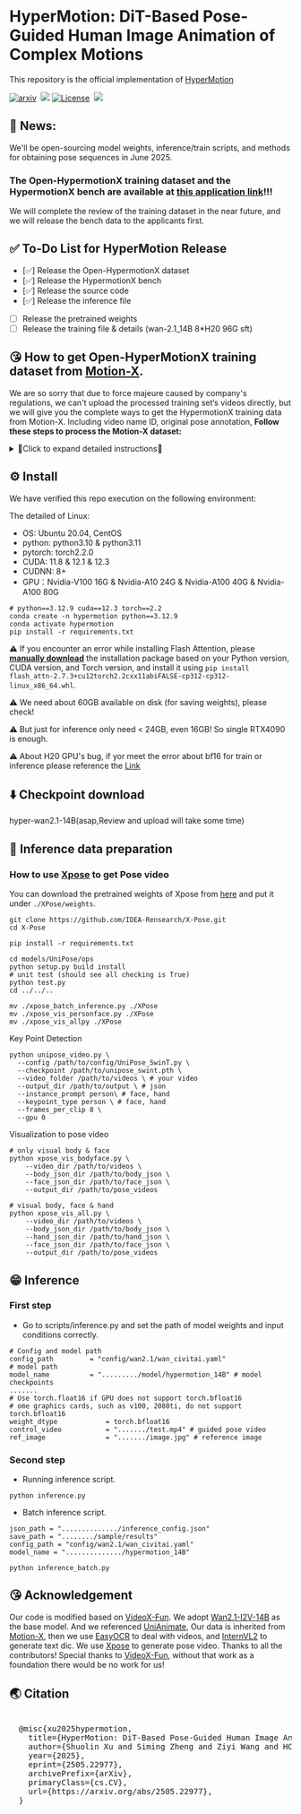 # HyperMotion: DiT-Based Pose-Guided Human Image Animation of Complex Motions
This repository is the official implementation of [HyperMotion](https://vivocameraresearch.github.io/hypermotion/)

<a href="https://arxiv.org/abs/2505.22977"><img src='https://img.shields.io/badge/arXiv-2505.22977-red?style=flat&logo=arXiv&logoColor=red' alt='arxiv'></a>&nbsp;
<a href='https://vivocameraresearch.github.io/hypermotion/'>
  <img src='https://img.shields.io/badge/Project-Page-pink?style=flat&logo=Google%20chrome&logoColor=pink'></a>
<a href="http://www.apache.org/licenses/LICENSE-2.0"><img src='https://img.shields.io/badge/License-CC BY--NC--SA--4.0-lightgreen?style=flat&logo=Lisence' alt='License'></a>&nbsp;
<a href="https://docs.google.com/forms/d/e/1FAIpQLSfWK4a7GqI-Yc8GIWcYmUcmZgdnI-vIYQZ1wrXJNQCrDtABQA/viewform?usp=header"><img src="https://img.shields.io/static/v1?label=HypermotionX&message=Dataset&color=green"></a> &ensp;

## 📣 News:
We'll be open-sourcing model weights, inference/train scripts, and methods for obtaining pose sequences in June 2025.
### The Open-HypermotionX training dataset and the HypermotionX bench are available at [this application link](https://docs.google.com/forms/d/e/1FAIpQLSfWK4a7GqI-Yc8GIWcYmUcmZgdnI-vIYQZ1wrXJNQCrDtABQA/viewform?usp=header)!!!
We will complete the review of the training dataset in the near future, and we will release the bench data to the applicants first.
## ✅ To-Do List for HyperMotion Release

- [✅] Release the Open-HypermotionX dataset
- [✅] Release the HypermotionX bench
- [✅] Release the source code
- [✅] Release the inference file
- [ ] Release the pretrained weights
- [ ] Release the training file & details (wan-2.1_14B 8*H20 96G sft)

## 😘 How to get Open-HyperMotionX training dataset from [Motion-X](https://github.com/IDEA-Research/Motion-X).
We are so sorry that due to force majeure caused by company's regulations, we can't upload the processed training set‘s videos directly, but we will give you the complete ways to get the HypermotionX training data from Motion-X.  Including video name ID, original pose annotation, **Follow these steps to process the Motion-X dataset:**

<details>
<summary>📍Click to expand detailed instructions📍</summary>
  
### 1. Download Motion-X Dataset (The completed form will be sent immediately)
Please fill out [this form](https://docs.google.com/forms/d/e/1FAIpQLSeb1DwnzGPxXWWjXr8cLFPAYd3ZHlWUtRDAzYoGvAKmS4uBlA/viewform) to request authorization to use Motion-X for non-commercial purposes. Then you will receive an email and please download the motion and text labels from the provided downloading links. The pose texts can be downloaded from [here](https://drive.google.com/file/d/168ja-oBTHM0QDKFIcRriQFPew5gUlZkQ/view?usp=sharing).

- Please collect them as the following directory structure, We only use the following parts of the data:
```
../Motion-X++ 

├──  video
  ├── perform.zip
  ├── music.zip
  ├── Kungfu.zip
  ├── idea400.zip
  ├── humman.zip
  ├── haa500.zip
  ├── animation.zip
  ├── fitness.zip(no need)
├──  text
  ├── wholebody_pose_description(no need)
  ├── semantic_label
    ├── perform.zip
    ├── music.zip
    ├── Kungfu.zip
    ├── idea400.zip
    ├── humman.zip
    ├── haa500.zip
    ├── animation.zip
├── motion
  ├──  motiion_generation(no need)
  ├──  mesh_recovery(no_need)
  ├──  keypoints
    ├── perform.zip
    ├── music.zip
    ├── Kungfu.zip
    ├── idea400.zip
    ├── humman.zip
    ├── haa500.zip
    ├── animation.zip
```
Unzip all files.
### 2. Filter the required source video based on the video ID list provided
```
cd train_data_processing
python fetch_videos_by_id.py \
  --json ./video_metadata.json \
  --source /data/motionX/video/ \
  --target /data/datasets/filtered_videos/ \
  --video_ext .mp4
```
### 3. Filter the required source kepoints files based on the json ID list provided
```
python fetch_videos_by_id.py \
  --json ./video_metadata.json \
  --source /data/motionX/motion/keypoints/ \
  --target /data/datasets/filtered_kpts/ \
  --extra_exts .json
```
Data structure:
```
/data/filtered_videos/
  ├── backflip_8_clip1.mp4
  ├── ...

/data/filtered_keypoints/
  ├── backflip_8_clip1.json
  ├── ...
```
At this moment we have all the source data for the hyprtmotionX dataset.

### 4. Initial visualisation as pose videos
```
cd train_data_processing

python vis_kpt.py \
    --video_dir ./data/datasets/filtered_videos \
    --json_dir ./data/datasets/filered_kpts \
    --output_dir ./data/datasets/video_pose

python batch_convert_to_h264.py
    --input_dir ./data/datasets/video_pose \
    --output_dir ./data/datasets/pose_video \

rm -r ./data/datasets/video_pose
```
### 5. Filtering high-frequency motion clips
Deal with pose_video:
```
python cwt_framebased_batch_startend_reencode.py \
    --video_dir ./data/datasets/pose_video \
    --json_dir ./data/datasets/filered_kpts \
    --output_dir ./data/datasets/control_videos \
    --clip_seconds 6.0 \
    --keypoint_type body \
    --max_points 17 \
    --joint_index 0 \
    --wavelet morl \
    --max_scale 128 \
    --min_spike_width 3 \
    --shift_margin 10
```
Deal with videos:
```
python cwt_framebased_batch_startend_reencode.py \
    --video_dir ./data/datasets/filtered_videos \
    --json_dir  ./data/datasets/filered_kpts \
    --output_dir ./data/datasets/videos \
    --clip_seconds 6.0 \
    --keypoint_type body \
    --max_points 17 \
    --joint_index 0 \
    --wavelet morl \
    --max_scale 128 \
    --min_spike_width 3 \
    --shift_margin 10
```
### 6. Add OCR Gaussian Blur Mask (optional)
```
python ocr_mask.py
    --input_dir ./data/datasets/videos \
    --output_dir ./data/datasets/gt_videos \
    --device gpu --blur_strength 51

rm -r ./data/datasets/videos
```
# If vscode dosen't show videos, please run the scripts
```
python batch_convert_to_h264.py
    --input_dir ./data/datasets/gt_videos \
    --output_dir ./data/datasets/videos_gt \
```
At this point we have control_videos and videos_gt two folders.

### 7. Text annotation (optional)
1. Reference fetch_videos_by_id.py collect all text labels from the semantic_label folder.
2. Since the original text is rather simple and lacks a description of the character's appearance, you can download [InternVL3.0](https://internvl.readthedocs.io/en/latest/internvl3.0/introduction.html) and mark it up yourself.
```
# Add HF_ENDPOINT=https://hf-mirror.com before the command if you cannot access to huggingface.com
huggingface-cli download OpenGVLab/InternVL3-14B --local-dir-use-symlinks False --local-dir /PATH/TO/INTERNVL3_MODEL

python video_description.py
    --video_folder ./data/datasets/videos_gt  \
    --output_folder   ./data/datasets/og_text  \
    --model_path /PATH/TO/INTERNVL3_MODEL \
    --num_workers 1 \
    --batch_size 64
```
3. Prompt words beautification
# Download it from https://huggingface.co/NousResearch/Meta-Llama-3-8B-Instruct or https://www.modelscope.cn/models/LLM-Research/Meta-Llama-3-8B-Instruct to /path/to/your_llm
```
python process_llama.py
    --model_path /path/to/your_llm \
    --input_folder ./data/datasets/og_text \
    --output_folder ./data/datasets/text --gpu 0
```
### 🎊 Successfully accomplished 🎉🎉🎉
```
/data/datasets/
  ├── videos_gt
  ├── control_videos
  ├── videos_gt
```
At this point we have successfully obtained all the training data!

</details>

## ⚙ Install
We have verified this repo execution on the following environment:

The detailed of Linux:
- OS: Ubuntu 20.04, CentOS
- python: python3.10 & python3.11
- pytorch: torch2.2.0
- CUDA: 11.8 & 12.1 & 12.3
- CUDNN: 8+
- GPU：Nvidia-V100 16G & Nvidia-A10 24G & Nvidia-A100 40G & Nvidia-A100 80G

```shell
# python==3.12.9 cuda==12.3 torch==2.2
conda create -n hypermotion python==3.12.9
conda activate hypermotion
pip install -r requirements.txt
```
⚠ If you encounter an error while installing Flash Attention, please [**manually download**](https://github.com/Dao-AILab/flash-attention/releases) the installation package based on your Python version, CUDA version, and Torch version, and install it using `pip install flash_attn-2.7.3+cu12torch2.2cxx11abiFALSE-cp312-cp312-linux_x86_64.whl`.

⚠ We need about 60GB available on disk (for saving weights), please check!

⚠ But just for inference only need < 24GB, even 16GB! So single RTX4090 is enough.

⚠ About H20 GPU's bug, if yor meet the error about bf16 for train or inference please reference the [Link](https://github.com/vllm-project/vllm/issues/4392)

## ⬇️ Checkpoint download

hyper-wan2.1-14B(asap,Review and upload will take some time)

## 🗿 Inference data preparation
### How to use [Xpose](https://github.com/IDEA-Research/X-Pose) to get Pose video
 You can download the pretrained weights of Xpose from [here](https://drive.google.com/file/d/13gANvGWyWApMFTAtC3ntrMgx0fOocjIa/view) and put it under `./XPose/weights`.
```
git clone https://github.com/IDEA-Rensearch/X-Pose.git
cd X-Pose

pip install -r requirements.txt

cd models/UniPose/ops
python setup.py build install
# unit test (should see all checking is True)
python test.py
cd ../../..

mv ./xpose_batch_inference.py ./XPose
mv ./xpose_vis_personface.py ./XPose
mv ./xpose_vis_allpy ./XPose
```
Key Point Detection
```
python unipose_video.py \
  --config /path/to/config/UniPose_SwinT.py \
  --checkpoint /path/to/unipose_swint.pth \
  --video_folder /path/to/videos \ # your video
  --output_dir /path/to/output \ # json
  --instance_prompt person\ # face, hand
  --keypoint_type person \ # face, hand
  --frames_per_clip 8 \
  --gpu 0
```
Visualization to pose video
```
# only visual body & face
python xpose_vis_bodyface.py \
    --video_dir /path/to/videos \
    --body_json_dir /path/to/body_json \
    --face_json_dir /path/to/face_json \
    --output_dir /path/to/pose_videos

# visual body, face & hand
python xpose_vis_all.py \
    --video_dir /path/to/videos \
    --body_json_dir /path/to/body_json \
    --hand_json_dir /path/to/hand_json \
    --face_json_dir /path/to/face_json \
    --output_dir /path/to/pose_videos

```

## 😁 Inference
### First step
- Go to scripts/inference.py and set the path of model weights and input conditions correctly.
```
# Config and model path
config_path         = "config/wan2.1/wan_civitai.yaml"
# model path
model_name          = "........./model/hypermotion_14B" # model checkpoints
.......
# Use torch.float16 if GPU does not support torch.bfloat16
# ome graphics cards, such as v100, 2080ti, do not support torch.bfloat16
weight_dtype            = torch.bfloat16
control_video           = "......./test.mp4" # guided pose video
ref_image               = "......./image.jpg" # reference image
```
### Second step
- Running inference script.
```
python inference.py
```
- Batch inference script.
```
json_path = "............../inference_config.json"
save_path = "......../sample/results"
config_path = "config/wan2.1/wan_civitai.yaml"
model_name = "............../hypermotion_14B"
```
```
python inference_batch.py
```

## 😘 Acknowledgement
Our code is modified based on [VideoX-Fun](https://github.com/aigc-apps/VideoX-Fun/tree/main). We adopt [Wan2.1-I2V-14B](https://github.com/Wan-Video/Wan2.1) as the base model. And we referenced [UniAnimate](https://github.com/ali-vilab/UniAnimate), Our data is inherited from [Motion-X](https://github.com/IDEA-Research/Motion-X), then we use [EasyOCR](https://github.com/JaidedAI/EasyOCR) to deal with videos, and [InternVL2](https://github.com/OpenGVLab/InternVL) to generate text dic. We use [Xpose](https://github.com/IDEA-Research/X-Pose) to generate pose video. Thanks to all the contributors! Special thanks to [VideoX-Fun](https://github.com/aigc-apps/VideoX-Fun/tree/main), without that work as a foundation there would be no work for us!

## 🌏 Citation
<pre> 
  @misc{xu2025hypermotion,
    title={HyperMotion: DiT-Based Pose-Guided Human Image Animation of Complex Motions}, 
    author={Shuolin Xu and Siming Zheng and Ziyi Wang and HC Yu and Jinwei Chen and Huaqi Zhang and Bo Li and Peng-Tao Jiang},
    year={2025},
    eprint={2505.22977},
    archivePrefix={arXiv},
    primaryClass={cs.CV},
    url={https://arxiv.org/abs/2505.22977}, 
  }
</pre>
